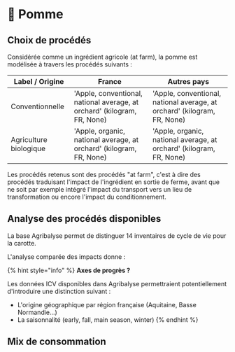 # 🍏 Pomme

## Choix de procédés

Considérée comme un ingrédient agricole (at farm), la pomme est modélisée à travers les procédés suivants :&#x20;

| Label / Origine        | France                                                                   | Autres pays                                                              |
| ---------------------- | ------------------------------------------------------------------------ | ------------------------------------------------------------------------ |
| Conventionnelle        | 'Apple, conventional, national average, at orchard' (kilogram, FR, None) | 'Apple, conventional, national average, at orchard' (kilogram, FR, None) |
| Agriculture biologique | 'Apple, organic, national average, at orchard' (kilogram, FR, None)      | 'Apple, organic, national average, at orchard' (kilogram, FR, None)      |

Les procédés retenus sont des procédés "at farm", c'est à dire des procédés traduisant l'impact de l'ingrédient en sortie de ferme, avant que ne soit par exemple intégré l'impact du transport vers un lieu de transformation ou encore l'impact du conditionnement.

## Analyse des procédés disponibles

La base Agribalyse permet de distinguer 14 inventaires de cycle de vie pour la carotte.&#x20;

L'analyse comparée des impacts donne :&#x20;

{% hint style="info" %}
**Axes de progrès ?**

Les données ICV disponibles dans Agribalyse permettraient potentiellement d'introduire une distinction suivant :&#x20;

* L'origine géographique par région française (Aquitaine, Basse Normandie...)
* La saisonnalité (early, fall, main season, winter)
{% endhint %}

## Mix de consommation



